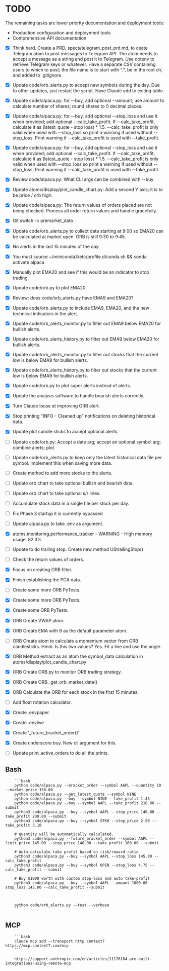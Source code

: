 # TODO

The remaining tasks are lower priority documentation and deployment tools:
  - Production configuration and deployment tools
  - Comprehensive API documentation


- [X] Think hard. Create a PRD, specs/telegram_post_prd.md, to ceate Telegram atom to post messages to Telegram API. The atom needs to accept a message as a string and post it to Telegram. Use dotenv to retrieve Telegram keys or whatever.  Have a separate CSV containing users to which to post; the file name is to start with ".", be in the root dir, and added to .gitignore.


- [X] Update code/orb_alerts.py to accept new symbols during the day. Due to other updates, just restart the script.  Have Claude add to exiting table.
- [X] Update code/alpaca.py: for --buy, add optional --amount; use amount to calculate number of shares; round shares to 0 decimal places.
- [X] Update code/alpaca.py: for --buy, add optional --stop_loss and use it when provided; add optional --calc_take_profit.  If --calc_take_profit, calculate it as (latest_quote - stop loss) * 1.5.  --calc_take_profit is only valid when used with --stop_loss so print a warning if used without --stop_loss.  Print warning if --calc_take_profit is used with --take_profit.
- [X] Update code/alpaca.py: for --buy, add optional --stop_loss and use it when provided; add optional --calc_take_profit.  If --calc_take_profit, calculate it as (latest_quote - stop loss) * 1.5.  --calc_take_profit is only valid when used with --stop_loss so print a warning if used without --stop_loss.  Print warning if --calc_take_profit is used with --take_profit.
- [X] Review code/alpaca.py: What CLI args can be combined with --buy
- [X] Update atoms/display/plot_candle_chart.py: Add a second Y axis; it is to be price / orb high.

- [X] Update code/alpaca.py: The return values of orders placed are not being checked.  Process all order return values and handle gracefully.
- [X] Git switch -c premarket_data
- [X] Update code/orb_alerts.py to collect data starting at 9:00 so EMA20 can be calculated at market open.  ORB is still 9:30 to 9:45.
- [X] No alerts in the last 15 minutes of the day.
- [X] You must source ~/miniconda3/etc/profile.d/conda.sh && conda activate alpaca
- [X] Manually plot EMA20 and see if this would be an indicator to stop trading.
- [X] Update code/orb.py to plot EMA20.
- [X] Review: does code/orb_alerts.py have EMA9 and EMA20?
- [X] Update code/orb_alerts.py to include EMA9, EMA20, and the new technical indicators in the alert.
- [X] Update code/orb_alerts_monitor.py to filter out EMA9 below EMA20 for bullish alerts.
- [X] Update code/orb_alerts_history.py to filter out EMA9 below EMA20 for bullish alerts.
- [X] Update code/orb_alerts_monitor.py to filter out stocks that the current low is below EMA9 for bullish alerts.
- [X] Update code/orb_alerts_history.py to filter out stocks that the current low is below EMA9 for bullish alerts.
- [X] Update code/orb.py to plot super alerts instead of alerts.
- [X] Update the analysis software to handle bearish alerts correctly.
- [X] Turn Claude loose at improving ORB alert.
- [X] Stop printing "INFO - Cleaned up" notifications on deleting historical data.
- [X] Update plot candle sticks to accept optional alerts.
- [ ] Update code/orb.py: Accept a date arg; accept an optional symbol arg; combine alerts; plot
- [ ] Update code/orb_alerts.py to keep only the latest historical data file per symbol.  Implement this when saving more data.
- [ ] Create method to add more stocks to the alerts.
- [ ] Update orb chart to take optional bullish and bearish data.
- [ ] Update orb chart to take optional s/r lines.
- [ ] Accumulate stock data in a single file per stock per day.
- [ ] Fix Phase 3 startup it is currently bypassed
- [ ] Update alpaca.py to take .env as argument.
- [X] atoms.monitoring.performance_tracker - WARNING - High memory usage: 82.3%
- [ ] Update to do trailing stop. Create new method UStrailingStop()
- [ ] Check the return values of orders.
- [X] Focus on creating ORB filter.
- [X] Finish establishing the PCA data.
- [ ] Create some more ORB PyTests.
- [X] Create some more ORB PyTests.
- [X] Create some ORB PyTests.
- [X] ORB Create VWAP atom.
- [X] ORB Create EMA with 9 as the default parameter atom.
- [ ] ORB Create atom to calculate a momentum vector from ORB candlesticks.  Hmm. Is this two values? Yes.  Fit a line and use the angle.
- [X] ORB Method extract as an atom the symbol_data calculation in atoms/display/plot_candle_chart.py
- [X] ORB Create ORB.py to monitor ORB trading strategy.
- [X] ORB Create ORB._get_orb_market_data()
- [X] ORB Calculate the ORB for each stock in the first 15 minutes.
- [ ] Add float rotation calculator.
- [X] Create .envpaper
- [X] Create .envlive
- [X] Create '_future_bracket_order()'
- [X] Create underscore buy.  New cli argument for this.
- [ ] Update print_active_orders to do all the prints.


## Bash

        ```bash
        python code/alpaca.py --bracket_order --symbol AAPL --quantity 10 --market_price 150.00
        python code/alpaca.py --get_latest_quote --symbol NINE
        python code/alpaca.py --buy --symbol NINE --take_profit 1.45
        python code/alpaca.py --buy --symbol AAPL --take_profit 210.00 --submit
        python3 code/alpaca.py --buy --symbol AAPL --stop_price 140.00 --take_profit 200.00 --submit
        python3 code/alpaca.py --buy --symbol STKH --stop_price 2.50 --take_profit 3.10

        # quantity will be automatically calculated.
        python3 code/alpaca.py --future_bracket_order --symbol AAPL --limit_price 145.00 --stop_price 140.00 --take_profit 160.00 --submit

        # Auto-calculate take profit based on risk/reward ratio
        python3 code/alpaca.py --buy --symbol AAPL --stop_loss 145.00 --calc_take_profit
        python3 code/alpaca.py --buy --symbol OPEN --stop_loss 4.75 --calc_take_profit --submit

        # Buy $1000 worth with custom stop-loss and auto take-profit
        python3 code/alpaca.py --buy --symbol AAPL --amount 1000.00 --stop_loss 145.00 --calc_take_profit --submit



        python code/orb_alerts.py --test --verbose
        ```

## MCP
        ```bash
        claude mcp add --transport http context7 https://mcp.context7.com/mcp
        ```

        https://support.anthropic.com/en/articles/11176164-pre-built-integrations-using-remote-mcp

